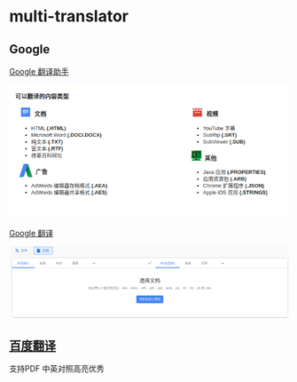 
# multi-translator

## Google

[Google 翻译助手](https://translate.google.com/toolkit)

![image](/images/google-translate-toolkit-format.png)

[Google 翻译](https://translate.google.com)

![image](/images/translate-google-com.png)


## [百度翻译](https://fanyi.baidu.com)

  支持PDF
  中英对照高亮优秀
